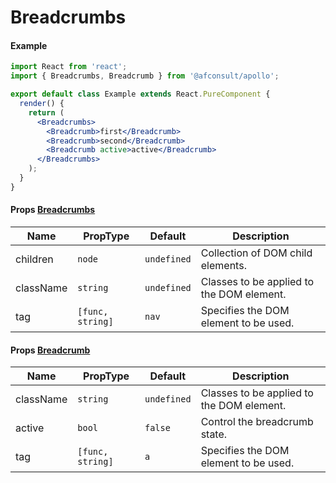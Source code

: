 # Breadcrumbs

#### Example

```jsx
import React from 'react';
import { Breadcrumbs, Breadcrumb } from '@afconsult/apollo';

export default class Example extends React.PureComponent {
  render() {
    return (
      <Breadcrumbs>
        <Breadcrumb>first</Breadcrumb>
        <Breadcrumb>second</Breadcrumb>
        <Breadcrumb active>active</Breadcrumb>
      </Breadcrumbs>
    );
  }
}
```

#### Props [Breadcrumbs](./)

| Name      | PropType         | Default     | Description                               |
| --------- | ---------------- | ----------- | ----------------------------------------- |
| children  | `node`           | `undefined` | Collection of DOM child elements.         |
| className | `string`         | `undefined` | Classes to be applied to the DOM element. |
| tag       | `[func, string]` | `nav`       | Specifies the DOM element to be used.     |

#### Props [Breadcrumb](../Breadcrumb)

| Name      | PropType         | Default     | Description                               |
| --------- | ---------------- | ----------- | ----------------------------------------- |
| className | `string`         | `undefined` | Classes to be applied to the DOM element. |
| active    | `bool`           | `false`     | Control the breadcrumb state.             |
| tag       | `[func, string]` | `a`         | Specifies the DOM element to be used.     |
